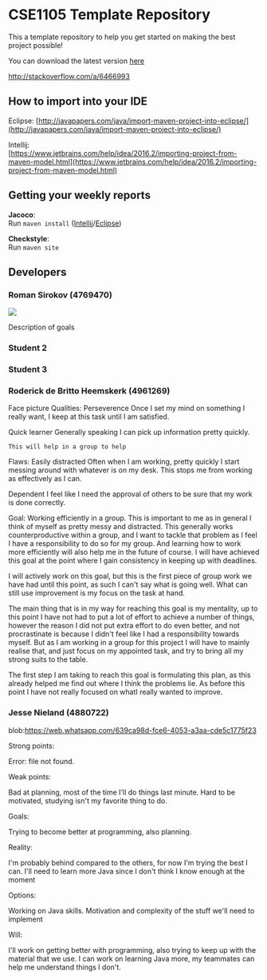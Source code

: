 # CSE1105 Template Repository

This a template repository to help you get started on making the best project possible!

You can download the latest version [here](https://github.com/SERG-Delft/TI1216/releases)

http://stackoverflow.com/a/6466993

## How to import into your IDE

Eclipse:
[http://javapapers.com/java/import-maven-project-into-eclipse/](http://javapapers.com/java/import-maven-project-into-eclipse/)

Intellij:  
[https://www.jetbrains.com/help/idea/2016.2/importing-project-from-maven-model.html](https://www.jetbrains.com/help/idea/2016.2/importing-project-from-maven-model.html)

## Getting your weekly reports

**Jacoco**:  
Run `maven install` ([Intellij](https://www.jetbrains.com/help/idea/2016.3/getting-started-with-maven.html#execute_maven_goal)/[Eclipse](http://imgur.com/a/6q7pV))

**Checkstyle**:  
Run `maven site`


## Developers

### Roman Sirokov (4769470)
![](https://firebasestorage.googleapis.com/v0/b/flist-a5d93.appspot.com/o/profile_imgs%2FNakM83PPXMfVvH0qqXpJRVOcVN83.jpg?alt=media&token=b8c5d48c-e5ab-4053-ba5a-8c46957c4e0a)

Description of goals

### Student 2

### Student 3

### Roderick de Britto Heemskerk (4961269)

Face picture
Qualities:
Perseverence
	Once I set my mind on something I really want, I keep at this task until I am satisfied.

	
Quick learner
	Generally speaking I can pick up information pretty quickly.

	This will help in a group to help


Flaws:
Easily distracted
	Often when I am working, pretty quickly I start messing around with whatever is on my desk. This stops me from working as effectively as I can.

Dependent
	I feel like I need the approval of others to be sure that my work is done correctly.



Goal:
Working efficiently in a group.
This is important to me as in general I think of myself as pretty messy and distracted. This generally works counterproductive within a group, and I want to tackle that problem as
I feel I have a responsibility to do so for my group. And learning how to work more efficiently will also help me in the future of course. I will have achieved this goal at the
point where I gain consistency in keeping up with deadlines. 

I will actively work on this goal, but this is the first piece of group work we have had until this point, as such I can't say what is going well. What can still use improvement
is my focus on the task at hand.

The main thing that is in my way for reaching this goal is my mentality, up to this point I have not had to put a lot of effort to achieve a number of things, however the reason I
did not put extra effort to do even better, and not procrastinate is because I didn't feel like I had a responsibility towards myself. But as I am working in a group for this project
I will have to mainly realise that, and just focus on my appointed task, and try to bring all my strong suits to the table.

The first step I am taking to reach this goal is formulating this plan, as this already helped me find out where I think the problems lie. As before this point I have not really focused
on whatI really wanted to improve.



### Jesse Nieland (4880722)

blob:https://web.whatsapp.com/639ca98d-fce6-4053-a3aa-cde5c1775f23

Strong points:

Error: file not found.

Weak points:

Bad at planning, most of the time I'll do things last minute.
Hard to be motivated, studying isn't my favorite thing to do.

Goals:

Trying to become better at programming, also planning.

Reality:

I'm probably behind compared to the others, for now I'm trying the best I can. 
I'll need to learn more Java since I don't think I know enough at the moment

Options:

Working on Java skills.
Motivation and complexity of the stuff we'll need to implement

Will:

I'll work on getting better with programming, also trying to keep up with the material that we use.
I can work on learning Java more, my teammates can help me understand things I don't.


